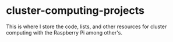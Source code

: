 # cluster-computing-projects
This is where I store the code, lists, and other resources for cluster computing with the Raspberry Pi among other's.
